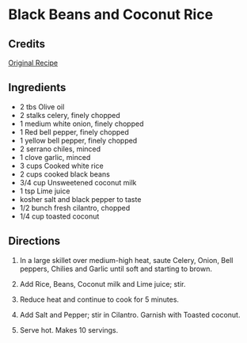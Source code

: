 # Black Beans and Coconut Rice 

<!-- BEGIN content -->

## Credits

[Original Recipe](http://www.sonorangrill.com/recipes/display.asp?rec=349 "http://www.sonorangrill.com/recipes/display.asp?rec=349")

## Ingredients

- 2 tbs Olive oil 
- 2 stalks celery, finely chopped 
- 1 medium white onion, finely chopped 
- 1 Red bell pepper, finely chopped 
- 1 yellow bell pepper, finely chopped 
- 2 serrano chiles, minced 
- 1 clove garlic, minced 
- 3 cups Cooked white rice 
- 2 cups cooked black beans 
- 3/4 cup Unsweetened coconut milk 
- 1 tsp Lime juice 
- kosher salt and black pepper to taste 
- 1/2 bunch fresh cilantro, chopped 
- 1/4 cup toasted coconut

## Directions

1. In a large skillet over medium-high heat, saute Celery, Onion, Bell peppers, Chilies and Garlic until soft and starting to brown.   
 2. Add Rice, Beans, Coconut milk and Lime juice; stir.   
 3. Reduce heat and continue to cook for 5 minutes.   
 4. Add Salt and Pepper; stir in Cilantro. Garnish with Toasted coconut.   
 5. Serve hot. Makes 10 servings.

<!-- END content -->

